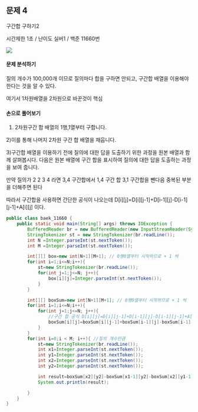 ## 문제 4

구간합 구하기2 

시간제한 1초 / 난이도 실버1 / 백준 11660번

 ![](https://img1.daumcdn.net/thumb/R800x0/?scode=mtistory2&fname=https:%2F%2Fblog.kakaocdn.net%2Fdn%2FUR2mu%2FbtrNExvgO3C%2FOmPleulG7EBAaKq2uUtBpK%2Fimg.png)

#### 문제 분석하기

질의 개수가 100,000개 이므로 질의마다 합을 구하면 안되고, 구간합 배열을 이용해야 한다는 것을 알 수 있다.

여기서 1차원배열을 2차원으로 바꾼것이 핵심

#### 손으로 풀어보기

1) 2차원구간 합 배열의 1행,1열부터 구합니다. 

2)이를 통해 나머지 2차원 구간 합 배열을 채웁니다.

3)구간합 배열을 이용하기 전에 질의에 대한 답을 도출하기 위한 과정을 원본 배열과 함께 살펴봅시다. 다음은 원본 배열에 구간 합을 표시하여 질의에 대한 답을 도출하는 과정을 보여 줍니다.

만약 질의가 2 2 3 4 라면 3,4 구간합에서 1,4 구간 합 3,1 구간합을 뺀다음 중복된 부분을 더해주면 된다 

따라서 구간합을 사용하면 간단한 공식이 나오는데 D[i][j]=D[i][j-1]+D[i-1][j]-D[i-1][j-1]+A[i][j] 이다.

```java
public class baek_11660 {
    public static void main(String[] args) throws IOException {
        BufferedReader br = new BufferedReader(new InputStreamReader(System.in));
        StringTokenizer st = new StringTokenizer(br.readLine());
        int N =Integer.parseInt(st.nextToken());
        int M =Integer.parseInt(st.nextToken());

        int[][] box=new int[N+1][M+1]; // 0행0열부터 시작하므로 + 1 씩
        for(int i=1;i<=N;i++){
            st=new StringTokenizer(br.readLine());
            for(int j=1;j<=N; j++){
                box[i][j]=Integer.parseInt(st.nextToken());
            }
        }

        int[][] boxSum=new int[N+1][M+1]; // 0행0열부터 시작하므로 + 1 씩
        for(int i=1;i<=N;i++){
            for(int j=1;j<=N; j++){
                //구간 합 공식 D[i][j]=D[i][j-1]+D[i-1][j]-D[i-1][j-1]+A[i][j]
                boxSum[i][j]=boxSum[i][j-1]+boxSum[i-1][j]-boxSum[i-1][j-1]+box[i][j];
            }
        }
        for(int i=0;i < M; i++){ //질의 개수만큼
            st=new StringTokenizer(br.readLine());
            int x1=Integer.parseInt(st.nextToken());
            int y1=Integer.parseInt(st.nextToken());
            int x2=Integer.parseInt(st.nextToken());
            int y2=Integer.parseInt(st.nextToken());

            int result=boxSum[x2][y2]-boxSum[x1-1][y2]-boxSum[x2][y1-1]+boxSum[x1-1][y1-1];
            System.out.println(result);

        }
    }
}

```

